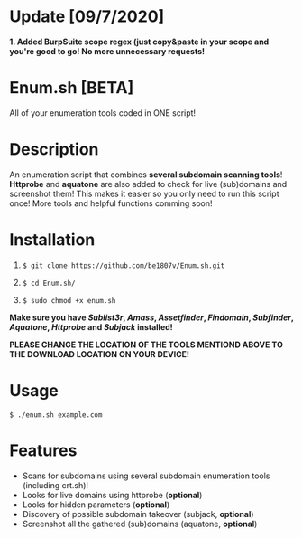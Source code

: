 # Update [09/7/2020]
**1. Added BurpSuite scope regex (just copy&paste in your scope and you're good to go! No more unnecessary requests!**

# Enum.sh [BETA]
All of your enumeration tools coded in ONE script!

# Description
An enumeration script that combines **several subdomain scanning tools**!
**Httprobe** and **aquatone** are also added to check for live (sub)domains and screenshot them!
This makes it easier so you only need to run this script once! More tools and helpful functions comming soon! 

# Installation
1. `$ git clone https://github.com/be1807v/Enum.sh.git`

2. `$ cd Enum.sh/`

3. `$ sudo chmod +x enum.sh`

**Make sure you have *Sublist3r*, *Amass*, *Assetfinder*, *Findomain*, *Subfinder*, *Aquatone*, *Httprobe* and *Subjack* installed!**

**PLEASE CHANGE THE LOCATION OF THE TOOLS MENTIOND ABOVE TO THE DOWNLOAD LOCATION ON YOUR DEVICE!**

# Usage

`$ ./enum.sh example.com`

# Features
- Scans for subdomains using several subdomain enumeration tools (including crt.sh)!
- Looks for live domains using httprobe (**optional**)
- Looks for hidden parameters (**optional**)
- Discovery of possible subdomain takeover (subjack, **optional**)
- Screenshot all the gathered (sub)domains (aquatone, **optional**)
